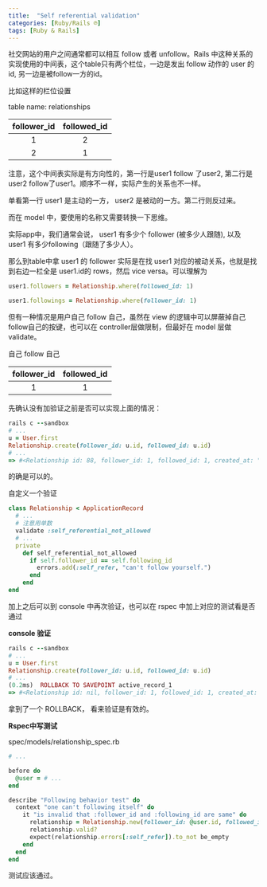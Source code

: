 ```yaml
---
title:  "Self referential validation"
categories: [Ruby/Rails ℗]
tags: [Ruby & Rails]
---
```



社交网站的用户之间通常都可以相互 follow 或者 unfollow。Rails 中这种关系的实现使用的中间表，这个table只有两个栏位，一边是发出 follow 动作的 user 的id, 另一边是被follow一方的id。

比如这样的栏位设置

table name: relationships

|follower_id|followed_id|
|:-:|:-:|
|1|2|
|2|1|

注意，这个中间表实际是有方向性的，第一行是user1 follow 了user2, 第二行是 user2 follow了user1。顺序不一样，实际产生的关系也不一样。

单看第一行 user1 是主动的一方， user2 是被动的一方。第二行则反过来。

而在 model 中，要使用的名称又需要转换一下思维。

实际app中，我们通常会说， user1 有多少个 follower (被多少人跟随), 以及 user1 有多少following（跟随了多少人）。

那么到table中拿 user1 的 follower 实际是在找 user1 对应的被动关系，也就是找到右边一栏全是 user1.id的 rows，然后 vice versa。可以理解为

```ruby
user1.followers = Relationship.where(followed_id: 1)

user1.followings = Relationship.where(follower_id: 1)
```


但有一种情况是用户自己 follow 自己，虽然在 view 的逻辑中可以屏蔽掉自己follow自己的按键，也可以在 controller层做限制，但最好在 model 层做 validate。

自己 follow 自己

|follower_id|followed_id|
|:-:|:-:|
|1|1|

先确认没有加验证之前是否可以实现上面的情况：

```ruby
rails c --sandbox
# ...
u = User.first
Relationship.create(follower_id: u.id, followed_id: u.id)
# ...
=> #<Relationship id: 88, follower_id: 1, followed_id: 1, created_at: "2018-04-04 15:34:32", updated_at: "2018-04-04 15:34:32">
```

的确是可以的。

自定义一个验证

```ruby
class Relationship < ApplicationRecord
  # ...
  # 注意用单数
  validate :self_referential_not_allowed
  # ...
  private
    def self_referential_not_allowed
      if self.follower_id == self.following_id
        errors.add(:self_refer, "can't follow yourself.")
      end
    end
end
```

加上之后可以到 console 中再次验证，也可以在 rspec 中加上对应的测试看是否通过

**console 验证**

```ruby
rails c --sandbox
# ...
u = User.first
Relationship.create(follower_id: u.id, followed_id: u.id)
# ...
(0.2ms)  ROLLBACK TO SAVEPOINT active_record_1
=> #<Relationship id: nil, follower_id: 1, followed_id: 1, created_at: nil, updated_at: nil>
```

拿到了一个 ROLLBACK， 看来验证是有效的。

**Rspec中写测试**

spec/models/relationship_spec.rb

```ruby
# ...

before do
  @user = # ...
end

describe "Following behavior test" do
  context "one can't following itself" do
    it "is invalid that :follower_id and :following_id are same" do
      relationship = Relationship.new(follower_id: @user.id, followed_id: @user.id)
      relationship.valid?
      expect(relationship.errors[:self_refer]).to_not be_empty
    end
  end
end
```

测试应该通过。
